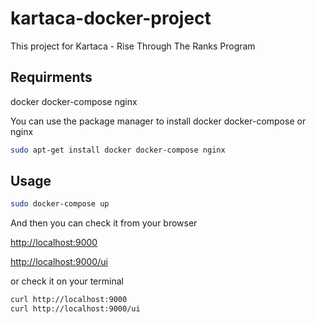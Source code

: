 # kartaca-docker-project
This project for Kartaca - Rise Through The Ranks Program

## Requirments
 docker
 docker-compose
 nginx

You can use the package manager to install docker docker-compose or nginx

```bash
sudo apt-get install docker docker-compose nginx
```

## Usage

```bash
sudo docker-compose up
```
And then you can check it from your browser

[http://localhost:9000](http://localhost:9000) 

[http://localhost:9000/ui](http://localhost:9000/ui) 

or check it on your terminal 

```bash
curl http://localhost:9000
curl http://localhost:9000/ui
```



